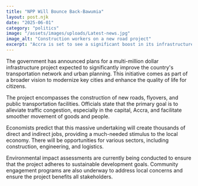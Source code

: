 ```yaml
---
title: "NPP Will Bounce Back-Bawumia"
layout: post.njk
date: "2025-06-01"
category: "politics"
image: "/assets/images/uploads/Latest-news.jpg"
image_alt: "Construction workers on a new road project"
excerpt: "Accra is set to see a significant boost in its infrastructure with a new project aimed at improving urban mobility."
---
```

The government has announced plans for a multi-million dollar infrastructure project expected to significantly improve the country's transportation network and urban planning. This initiative comes as part of a broader vision to modernize key cities and enhance the quality of life for citizens.

The project encompasses the construction of new roads, flyovers, and public transportation facilities. Officials state that the primary goal is to alleviate traffic congestion, especially in the capital, Accra, and facilitate smoother movement of goods and people.

Economists predict that this massive undertaking will create thousands of direct and indirect jobs, providing a much-needed stimulus to the local economy. There will be opportunities for various sectors, including construction, engineering, and logistics.

Environmental impact assessments are currently being conducted to ensure that the project adheres to sustainable development goals. Community engagement programs are also underway to address local concerns and ensure the project benefits all stakeholders.